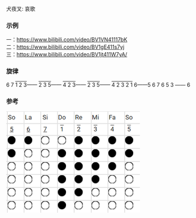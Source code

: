 
犬夜叉: 哀歌


### 示例
一：https://www.bilibili.com/video/BV1VN41117bK     
二：https://www.bilibili.com/video/BV1gE411s7yj    
三：https://www.bilibili.com/video/BV1jt411W7yA/      


### 旋律


6 7 <span style="text-decoration: overline">1 2 3</span>——
<span style="text-decoration: overline">2 3 5</span>——
<span style="text-decoration: overline">4 2 3</span>——
<span style="text-decoration: overline">2 3 5</span>——
<span style="text-decoration: overline">4 2 3 2 1</span> 6——5 6 7 6 5 3 —— 6
 

### 参考


![C调指法(示例三)](WebSource/Inuyasha2.png)


<!-- ![示例一末尾简谱(D调指法)](WebSource/Inuyasha.png) -->
